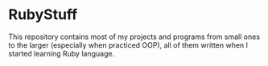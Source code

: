 # RubyStuff
This repository contains most of my projects and programs from small ones to the larger (especially when practiced OOP), all of them written when I started learning Ruby language.
